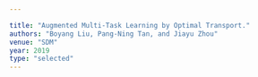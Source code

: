 ```yaml
---

title: "Augmented Multi-Task Learning by Optimal Transport."
authors: "Boyang Liu, Pang-Ning Tan, and Jiayu Zhou"
venue: "SDM"
year: 2019
type: "selected"
---
```

